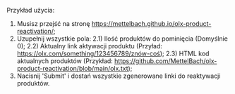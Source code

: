 Przykład użycia:

1) Musisz przejść na stronę https://mettelbach.github.io/olx-product-reactivation/;
2) Uzupełnij wszystkie pola:
  2.1) Ilość produktów do pominięcia (Domyślnie 0);
  2.2) Aktualny link aktywacji produktu (Przyład: https://olx.com/something/123456789/znów-coś);
  2.3) HTML kod aktualnych produktów (Przykład: https://github.com/MettelBach/olx-product-reactivation/blob/main/olx.txt);
3) Nacisnij 'Submit' i dostań wszystkie zgenerowane linki do reaktywacji produktów.
